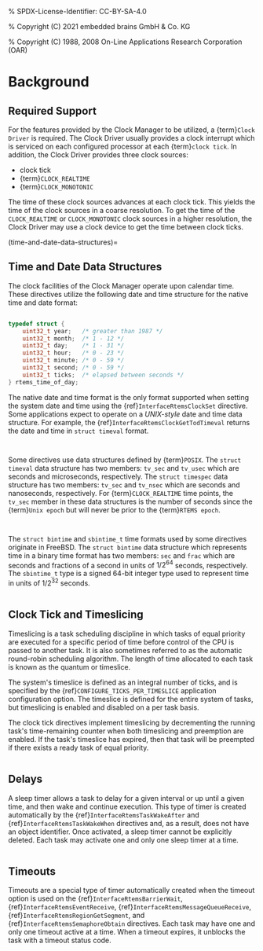 % SPDX-License-Identifier: CC-BY-SA-4.0

% Copyright (C) 2021 embedded brains GmbH & Co. KG

% Copyright (C) 1988, 2008 On-Line Applications Research Corporation (OAR)

# Background

## Required Support

For the features provided by the Clock Manager to be utilized, a {term}`Clock Driver` is required. The Clock Driver usually provides a clock interrupt which
is serviced on each configured processor at each {term}`clock tick`. In
addition, the Clock Driver provides three clock sources:

- clock tick
- {term}`CLOCK_REALTIME`
- {term}`CLOCK_MONOTONIC`

The time of these clock sources advances at each clock tick. This yields the
time of the clock sources in a coarse resolution. To get the time of the
`CLOCK_REALTIME` or `CLOCK_MONOTONIC` clock sources in a higher resolution,
the Clock Driver may use a clock device to get the time between clock ticks.

(time-and-date-data-structures)=

## Time and Date Data Structures

The clock facilities of the Clock Manager operate upon calendar time. These
directives utilize the following date and time structure for the native time
and date format:

```{index} rtems_time_of_day
```

```c
typedef struct {
    uint32_t year;   /* greater than 1987 */
    uint32_t month;  /* 1 - 12 */
    uint32_t day;    /* 1 - 31 */
    uint32_t hour;   /* 0 - 23 */
    uint32_t minute; /* 0 - 59 */
    uint32_t second; /* 0 - 59 */
    uint32_t ticks;  /* elapsed between seconds */
} rtems_time_of_day;
```

The native date and time format is the only format supported when setting the
system date and time using the {ref}`InterfaceRtemsClockSet` directive. Some
applications expect to operate on a *UNIX-style* date and time data structure.
For example, the {ref}`InterfaceRtemsClockGetTodTimeval` returns the date and
time in `struct timeval` format.

```{index} struct timeval
```

```{index} struct timespec
```

Some directives use data structures defined by {term}`POSIX`. The `struct timeval` data structure has two members: `tv_sec` and `tv_usec` which are
seconds and microseconds, respectively. The `struct timespec` data structure
has two members: `tv_sec` and `tv_nsec` which are seconds and nanoseconds,
respectively. For {term}`CLOCK_REALTIME` time points, the `tv_sec` member in
these data structures is the number of seconds since the {term}`Unix epoch` but
will never be prior to the {term}`RTEMS epoch`.

```{index} struct bintime
```

```{index} sbintime_t
```

The `struct bintime` and `sbintime_t` time formats used by some directives
originate in FreeBSD. The `struct bintime` data structure which represents
time in a binary time format has two members: `sec` and `frac` which are
seconds and fractions of a second in units of $1 / 2^{64}$ seconds,
respectively. The `sbintime_t` type is a signed 64-bit integer type used to
represent time in units of $1 / 2^{32}$ seconds.

```{index} timeslicing
```

## Clock Tick and Timeslicing

Timeslicing is a task scheduling discipline in which tasks of equal priority
are executed for a specific period of time before control of the CPU is passed
to another task. It is also sometimes referred to as the automatic round-robin
scheduling algorithm. The length of time allocated to each task is known as
the quantum or timeslice.

The system's timeslice is defined as an integral number of ticks, and is
specified by the {ref}`CONFIGURE_TICKS_PER_TIMESLICE` application configuration
option. The timeslice is defined for the entire system of tasks, but
timeslicing is enabled and disabled on a per task basis.

The clock tick directives implement timeslicing by decrementing the
running task's time-remaining counter when both timeslicing and preemption are
enabled. If the task's timeslice has expired, then that task will be preempted
if there exists a ready task of equal priority.

```{index} delays
```

## Delays

A sleep timer allows a task to delay for a given interval or up until a given
time, and then wake and continue execution. This type of timer is created
automatically by the {ref}`InterfaceRtemsTaskWakeAfter` and
{ref}`InterfaceRtemsTaskWakeWhen` directives and, as a result, does not have an
object identifier. Once activated, a sleep timer cannot be explicitly deleted.
Each task may activate one and only one sleep timer at a time.

```{index} timeouts
```

## Timeouts

Timeouts are a special type of timer automatically created when the timeout
option is used on the {ref}`InterfaceRtemsBarrierWait`,
{ref}`InterfaceRtemsEventReceive`, {ref}`InterfaceRtemsMessageQueueReceive`,
{ref}`InterfaceRtemsRegionGetSegment`, and {ref}`InterfaceRtemsSemaphoreObtain`
directives. Each task may have one and only one timeout active at a time.
When a timeout expires, it unblocks the task with a timeout status code.
